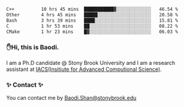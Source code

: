 <!--START_SECTION:waka-->

```txt
C++          10 hrs 45 mins  ███████████▓░░░░░░░░░░░░░   46.54 %
Other        4 hrs 45 mins   █████░░░░░░░░░░░░░░░░░░░░   20.58 %
Bash         3 hrs 39 mins   ████░░░░░░░░░░░░░░░░░░░░░   15.81 %
C            1 hr 53 mins    ██░░░░░░░░░░░░░░░░░░░░░░░   08.22 %
CMake        1 hr 23 mins    █▓░░░░░░░░░░░░░░░░░░░░░░░   06.03 %
```

<!--END_SECTION:waka-->

### ✋Hi, this is Baodi. 

I am a Ph.D candidate @ Stony Brook University and I am a research assistant at [IACS(Insitiute for Advanced Computional Science)](https://iacs.stonybrook.edu/).

### ✨ Contact ✨

You can contact me by [Baodi.Shan@stonybrook.edu](mailto:Baodi.Shan@stonybrook.edu)





<!--
[![Anurag's GitHub stats](https://github-readme-stats.vercel.app/api?username=lwshanbd&theme=jolly&show_icons=true&count_private=true&include_all_commits=true)](https://github.com/anuraghazra/github-readme-stats)
**lwshanbd/lwshanbd** is a ✨ _special_ ✨ repository because its `README.md` (this file) appears on your GitHub profile.

Here are some ideas to get you started:

- 🔭 I’m currently working on ...
- 🌱 I’m currently learning ...
- 👯 I’m looking to collaborate on ...
- 🤔 I’m looking for help with ...
- 💬 Ask me about ...
- 📫 How to reach me: ...
- 😄 Pronouns: ...
- ⚡ Fun fact: ...
-->
